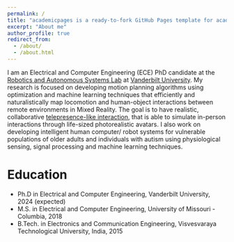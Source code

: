 ```yaml
---
permalink: /
title: "academicpages is a ready-to-fork GitHub Pages template for academic personal websites"
excerpt: "About me"
author_profile: true
redirect_from: 
  - /about/
  - /about.html
---
```


I am an Electrical and Computer Engineering (ECE) PhD candidate at the [Robotics and Autonomous Systems Lab](https://lab.vanderbilt.edu/rasl/) at [Vanderbilt University](https://www.vanderbilt.edu/). My research is focused on developing motion planning algorithms using optimization and machine learning techniques that efficiently and naturalistically  map locomotion and human-object interactions between remote environments in Mixed Reality. The goal is to have realistic, collaborative [telepresence-like interaction](https://engineering.vanderbilt.edu/news/2022/vanderbilt-researcher-receives-nearly-2-7-million-in-nsf-and-nih-funding-to-explore-how-augmented-reality-can-ease-loneliness-in-older-adults/), that is able to simulate in-person interactions through life-sized photorealistic avatars. I also work on developing intelligent human computer/ robot systems for vulnerable populations of older adults and individuals with autism using physiological sensing, signal processing and machine learning techniques.     

Education
======
* Ph.D in Electrical and Computer Engineering, Vanderbilt University, 2024 (expected) 
* M.S. in Electrical and Computer Engineering, University of Missouri - Columbia, 2018
* B.Tech. in Electronics and Communication Engineering, Visvesvaraya Technological University, India, 2015